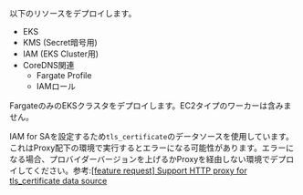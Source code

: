 以下のリソースをデプロイします。

- EKS
- KMS (Secret暗号用)
- IAM (EKS Cluster用)
- CoreDNS関連
  - Fargate Profile
  - IAMロール

FargateのみのEKSクラスタをデプロイします。EC2タイプのワーカーは含みません。

IAM for SAを設定するため`tls_certificate`のデータソースを使用しています。これはProxy配下の環境で実行するとエラーになる可能性があります。エラーになる場合、プロバイダーバージョンを上げるかProxyを経由しない環境でデプロイしてください。参考:[[feature request] Support HTTP proxy for tls_certificate data source](https://github.com/hashicorp/terraform-provider-tls/issues/96)
